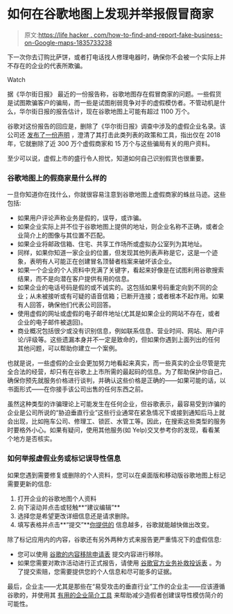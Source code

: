 # 如何在谷歌地图上发现并举报假冒商家

> 原文:[https://life hacker . com/how-to-find-and-report-fake-business-on-Google-maps-1835733238](https://lifehacker.com/how-to-find-and-report-fake-businesses-on-google-maps-1835733238)

下一次你去订购比萨饼，或者打电话找人修理电器时，确保你不会被一个实际上并不存在的企业的代表所欺骗。

Watch

据《华尔街日报》 最近的一份报告称，谷歌地图存在假冒商家的问题。一些假货是试图欺骗客户的骗局，而一些是试图削弱竞争对手的虚假模仿者。不管动机是什么，华尔街日报的报告估计，现在谷歌地图上可能有超过 1100 万个。

谷歌对这份报告的回应是，删除了《华尔街日报》调查中涉及的虚假企业名录。该公司还 [发布了一份声明](https://www.blog.google/products/maps/how-we-fight-fake-business-profiles-google-maps/) ，澄清了其打击此类列表的政策和工具，指出仅在 2018 年，它就删除了近 300 万个虚假商家和 15 万个与这些骗局有关的用户资料。

至少可以说，虚假上市的盛行令人担忧，知道如何自己识别假货也很重要。

### 谷歌地图上的假商家是什么样的

一旦你知道你在找什么，你就很容易注意到谷歌地图上虚假商家的蛛丝马迹。这些包括:

*   如果用户评论声称业务是假的，误导，或诈骗。
*   如果企业实际上并不位于谷歌地图上提供的地址，则企业名称不正确，或者企业简介上的图像与其位置不匹配。
*   如果企业将邮政信箱、住宅、共享工作场所或虚拟办公室列为其地址。
*   同样，如果你知道一家企业的位置，但发现其他列表声称是它，这是一个迹象，表明有人可能正在创建冒名顶替者档案来破坏该企业。
*   如果一个企业的个人资料中充满了关键字，看起来好像是在试图利用谷歌搜索结果，而不是向潜在客户提供有用的信息。
*   如果企业的电话号码是假的或不诚实的。这包括如果号码重定向到不同的企业；从未被接听或有可疑的语音信箱；已断开连接；或者根本不起作用。如果有人回答，确保他们代表公司回答。
*   使用虚假的网址或虚假的电子邮件地址(尤其是如果企业的网站不存在，或者企业的电子邮件被退回)。
*   商业概况包括很少或没有识别信息，例如联系信息、营业时间、网站、用户评论/评级等。这些遗漏本身并不一定是致命的，但如果你遇到上面列出的任何其他问题，可以帮助你建立一个案例。

也就是说，一些虚假的企业会更加努力地看起来真实，而一些真实的企业尽管是完全合法的经营，却只有在谷歌上上市所需的最起码的信息。为了帮助保护你自己，确保你预先就服务价格进行谈判，并确认这些价格是正确的——如果可能的话，以书面形式——在你接手该公司出售的任何东西之前。

虽然这种类型的诈骗理论上可能发生在任何企业，但谷歌表示，最容易受到诈骗的企业是公司所说的“胁迫垂直行业”这些行业通常在紧急情况下或接到通知后马上就会出现，比如拖车公司、修理工、锁匠、水管工等。因此，在搜索这些类型的服务时要格外小心。如果有疑问，使用其他服务(如 Yelp)交叉参考你的发现，看看某个地方是否核实。

### 如何举报虚假业务或标记误导性信息

如果您遇到需要修复或删除的个人资料，您可以在桌面版和移动版谷歌地图上标记需要更新的信息:

1.  打开企业的谷歌地图个人资料
2.  向下滚动并点击或轻触**“建议编辑”**
3.  选择您是希望更改详细信息还是请求删除。
4.  填写表格并点击**“提交”**[你提供的](https://support.google.com/maps/answer/7084895?co=GENIE.Platform%3DDesktop&hl=en) 信息越多，谷歌就能越快做出改变。

除了标记应用内的内容，谷歌还有另外两种方式来报告更严重情况下的虚假信息:

*   您可以使用 [谷歌的内容移除申请表](https://support.google.com/legal/troubleshooter/1114905#ts=1115658%2C1115689) 提交内容进行移除。
*   如果您需要对欺诈活动进行正式报告，请使用 [谷歌官方业务补救投诉表](https://support.google.com/business/contact/business_redressal_form) 。为了提交索赔，您需要提供您的个人信息和尽可能多的证据。

最后，企业主——尤其是那些在“易受攻击的垂直行业”工作的企业主——应该遵循谷歌的，并使用其 [有用的企业简介工具](https://www.blog.google/products/maps/helping-businesses-capture-their-identity-google-my-business/) 来帮助减少造假者创建误导性模仿简介的可能性。
